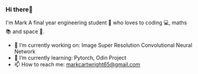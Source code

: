 ### Hi there👋

<!--
**mark2661/mark2661** is a ✨ _special_ ✨ repository because its `README.md` (this file) appears on your GitHub profile.

Here are some ideas to get you started: -->
I'm Mark A final year engineering student 🔧 who loves to coding 💻, maths 📚 and space 🚀.
- 🔭 I’m currently working on: Image Super Resolution Convolutional Neural Network
- 🌱 I’m currently learning: Pytorch, Odin Project
- 📫 How to reach me: markcartwright65@gmail.com

